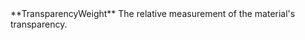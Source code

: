 <tr>
<td>**TransparencyWeight**</td>
<td>The relative measurement of the material's transparency.</td>
</tr>
